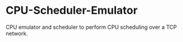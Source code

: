 # CPU-Scheduler-Emulator

CPU emulator and scheduler to perform CPU scheduling over a TCP network. 
